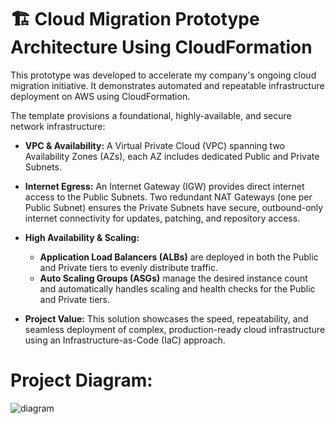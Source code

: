 # 🏗️ Cloud Migration Prototype Architecture Using CloudFormation
This prototype was developed to accelerate my company's ongoing cloud migration initiative. It demonstrates automated and repeatable infrastructure deployment on AWS using CloudFormation.

The template provisions a foundational, highly-available, and secure network infrastructure:
- **VPC & Availability:** A Virtual Private Cloud (VPC) spanning two Availability Zones (AZs), each AZ includes dedicated Public and Private Subnets.
  
- **Internet Egress:** An Internet Gateway (IGW) provides direct internet access to the Public Subnets. Two redundant NAT Gateways (one per Public Subnet) ensures the Private Subnets have secure, outbound-only internet connectivity for updates, patching, and repository access.
  
- **High Availability & Scaling:**
  - **Application Load Balancers (ALBs)** are deployed in both the Public and Private tiers to evenly distribute traffic.
  - **Auto Scaling Groups (ASGs)** manage the desired instance count and automatically handles scaling and health checks for the Public and Private tiers.
    
- **Project Value:** This solution showcases the speed, repeatability, and seamless deployment of complex, production-ready cloud infrastructure using an Infrastructure-as-Code (IaC) approach.

# Project Diagram:
![diagram](https://github.com/user-attachments/assets/0c9caf1f-75d4-48d3-a137-5cd7d6ba7912)

